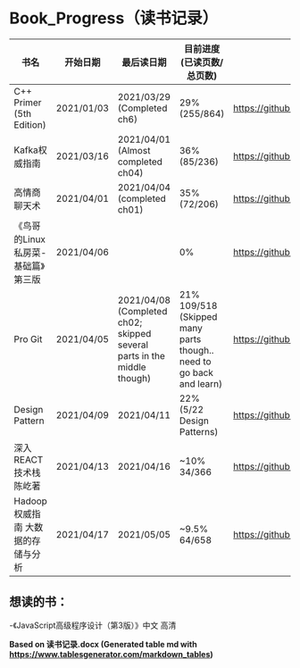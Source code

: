 # Book_Progress（读书记录）
| 书名                               | 开始日期   | 最后读日期                                                              | 目前进度 (已读页数/总页数)                                          | 笔记（Github链接）                                                 |
|------------------------------------|------------|-------------------------------------------------------------------------|---------------------------------------------------------------------|--------------------------------------------------------------------|
| C++ Primer (5th Edition)           | 2021/01/03 | 2021/03/29 (Completed ch6)                                              | 29% (255/864)                                                       | https://github.com/awsk1994/cpp_Primer_notes                       |
| Kafka权威指南                      | 2021/03/16 | 2021/04/01 (Almost completed ch04)                                      | 36% (85/236)                                                        | https://github.com/awsk1994/Kafka_The_Definitive_Guide_Notes       |
| 高情商聊天术                       | 2021/04/01 | 2021/04/04 (completed ch01)                                             | 35%  (72/206)                                                       | https://github.com/awsk1994/TalkingWithEmotionalIntelligence_Notes |
| 《鸟哥的Linux私房菜-基础篇》第三版 | 2021/04/06 |                                                                         | 0%                                                                  | https://github.com/awsk1994/NiaoGe_Linux_Notes                     |
| Pro Git                            | 2021/04/05 | 2021/04/08 (Completed ch02; skipped several parts in the middle though) | 21% 109/518 (Skipped many parts though.. need to go back and learn) | https://github.com/awsk1994/Pro_Git_notes                          |
| Design Pattern                     | 2021/04/09 | 2021/04/11                                                              | 22% (5/22 Design Patterns)                                          | https://github.com/awsk1994/Design_Pattern_Notes                   |
| 深入REACT技术栈 陈屹著             | 2021/04/13 | 2021/04/16                                                              | ~10% 34/366                                                         | https://github.com/awsk1994/Deep_Dive_React_Stack_Notes            |
| Hadoop权威指南 大数据的存储与分析 | 2021/04/17 | 2021/05/05                                                              | ~9.5% 64/658                                                         | https://github.com/awsk1994/Hadoop_The_Definitive_Guide_Notes            |



## 想读的书：

 -《JavaScript高级程序设计（第3版）》中文 高清 



**Based on 读书记录.docx (Generated table md with https://www.tablesgenerator.com/markdown_tables)**
